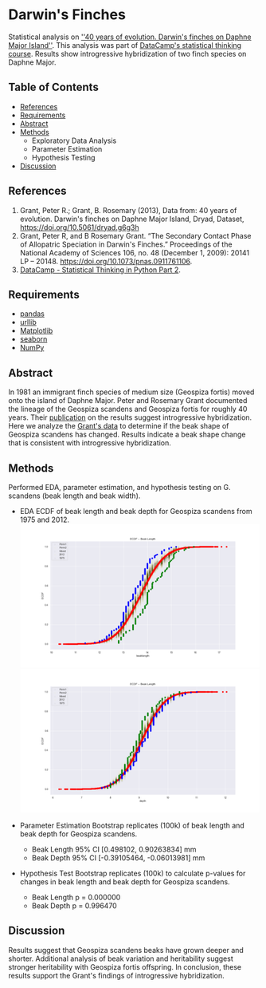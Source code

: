 # Darwin's Finches
Statistical analysis on [''40 years of evolution. Darwin's finches on Daphne Major Island''](https://doi.org/10.5061/dryad.g6g3h). This analysis was part of [DataCamp's statistical thinking course](https://campus.datacamp.com/courses/statistical-thinking-in-python-part-2/). Results show introgressive hybridization of two finch species on Daphne Major. 

## Table of Contents
* [References](#refs)
* [Requirements](#libs)
* [Abstract](#abstract)
* [Methods](#methods)
    * Exploratory Data Analysis
    * Parameter Estimation
    * Hypothesis Testing
* [Discussion](#discuss)


## References <a class="anchor" id="refs"></a>
1. Grant, Peter R.; Grant, B. Rosemary (2013), Data from: 40 years of evolution. Darwin's finches on Daphne Major Island, Dryad, Dataset, https://doi.org/10.5061/dryad.g6g3h
2. Grant, Peter R, and B Rosemary Grant. “The Secondary Contact Phase of Allopatric Speciation in Darwin&#039;s Finches.” Proceedings of the National Academy of Sciences 106, no. 48 (December 1, 2009): 20141 LP – 20148. https://doi.org/10.1073/pnas.0911761106.
3. [DataCamp - Statistical Thinking in Python Part 2](https://campus.datacamp.com/courses/statistical-thinking-in-python-part-2/).

## Requirements <a class="anchor" id="libs"></a>
* [pandas](https://pandas.pydata.org/)
* [urllib](https://docs.python.org/3/library/urllib.html)
* [Matplotlib](https://matplotlib.org/)
* [seaborn](https://seaborn.pydata.org/)
* [NumPy](https://numpy.org/)

## Abstract <a class="anchor" id="abstract"></a>
In 1981 an immigrant finch species of medium size (Geospiza fortis) moved onto the island of Daphne Major. Peter and Rosemary Grant documented the lineage of the Geospiza scandens and Geospiza fortis for roughly 40 years. Their [publication](https://doi.org/10.1073/pnas.0911761106) on the results suggest introgressive hybridization. Here we analyze the [Grant's data](https://doi.org/10.5061/dryad.g6g3h) to determine if the beak shape of Geospiza scandens has changed. Results indicate a beak shape change that is consistent with introgressive hybridization. 

## Methods <a class="anchor" id="methods"></a>
Performed EDA, parameter estimation, and hypothesis testing on G. scandens (beak length and beak width). 
* EDA
   ECDF of beak length and beak depth for Geospiza scandens from 1975 and 2012.
   ![BeakLength-EDA](/images/beaklength_eda.png)
   ![BeakDepth-EDA](/images/depth_eda.png)

* Parameter Estimation
Bootstrap replicates (100k) of beak length and beak depth for Geospiza scandens.
  * Beak Length 95% CI [0.498102, 0.90263834] mm
  * Beak Depth 95% CI [-0.39105464, -0.06013981] mm

* Hypothesis Test
Bootstrap replicates (100k) to calculate p-values for changes in beak length and beak depth for Geospiza scandens.
  * Beak Length p = 0.000000
  * Beak Depth p = 0.996470

## Discussion <a class="anchor" id="discuss"></a>
Results suggest that Geospiza scandens beaks have grown deeper and shorter. Additional analysis of beak variation and heritability suggest stronger heritability with Geospiza fortis offspring. In conclusion, these results support the Grant's findings of introgressive hybridization. 
    
    

